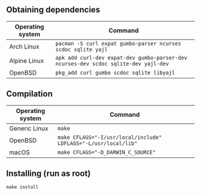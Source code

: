 ## Obtaining dependencies

| Operating system | Command                                                                             |
|------------------|-------------------------------------------------------------------------------------|
| Arch Linux       | `pacman -S curl expat gumbo-parser ncurses scdoc sqlite yajl`                       |
| Alpine Linux     | `apk add curl-dev expat-dev gumbo-parser-dev ncurses-dev scdoc sqlite-dev yajl-dev` |
| OpenBSD          | `pkg_add curl gumbo scdoc sqlite libyajl`                                           |

## Compilation

| Operating system | Command                                                         |
|------------------|-----------------------------------------------------------------|
| Generic Linux    | `make`                                                          |
| OpenBSD          | `make CFLAGS="-I/usr/local/include" LDFLAGS="-L/usr/local/lib"` |
| macOS            | `make CFLAGS="-D_DARWIN_C_SOURCE"`                              |

## Installing (run as root)

```
make install
```
